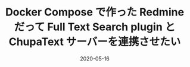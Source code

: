 ---
title: "Docker Compose で作った Redmine だって Full Text Search plugin と ChupaText サーバーを連携させたい"
date: 2020-05-16
itemurl: https://qiita.com/juno-nishizaki/items/4138fd43ba22d8880a5d
tags: ["plugin", "docker"]
draft: false
---